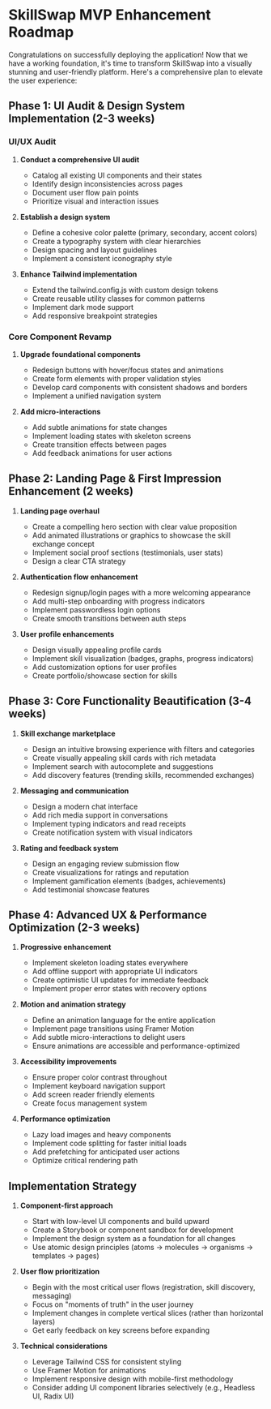 # SkillSwap MVP Enhancement Roadmap

Congratulations on successfully deploying the application! Now that we have a working foundation, it's time to transform SkillSwap into a visually stunning and user-friendly platform. Here's a comprehensive plan to elevate the user experience:

## Phase 1: UI Audit & Design System Implementation (2-3 weeks)

### UI/UX Audit

1. __Conduct a comprehensive UI audit__

   - Catalog all existing UI components and their states
   - Identify design inconsistencies across pages
   - Document user flow pain points
   - Prioritize visual and interaction issues

2. __Establish a design system__

   - Define a cohesive color palette (primary, secondary, accent colors)
   - Create a typography system with clear hierarchies
   - Design spacing and layout guidelines
   - Implement a consistent iconography style

3. __Enhance Tailwind implementation__

   - Extend the tailwind.config.js with custom design tokens
   - Create reusable utility classes for common patterns
   - Implement dark mode support
   - Add responsive breakpoint strategies

### Core Component Revamp

1. __Upgrade foundational components__

   - Redesign buttons with hover/focus states and animations
   - Create form elements with proper validation styles
   - Develop card components with consistent shadows and borders
   - Implement a unified navigation system

2. __Add micro-interactions__

   - Add subtle animations for state changes
   - Implement loading states with skeleton screens
   - Create transition effects between pages
   - Add feedback animations for user actions

## Phase 2: Landing Page & First Impression Enhancement (2 weeks)

1. __Landing page overhaul__

   - Create a compelling hero section with clear value proposition
   - Add animated illustrations or graphics to showcase the skill exchange concept
   - Implement social proof sections (testimonials, user stats)
   - Design a clear CTA strategy

2. __Authentication flow enhancement__

   - Redesign signup/login pages with a more welcoming appearance
   - Add multi-step onboarding with progress indicators
   - Implement passwordless login options
   - Create smooth transitions between auth steps

3. __User profile enhancements__

   - Design visually appealing profile cards
   - Implement skill visualization (badges, graphs, progress indicators)
   - Add customization options for user profiles
   - Create portfolio/showcase section for skills

## Phase 3: Core Functionality Beautification (3-4 weeks)

1. __Skill exchange marketplace__

   - Design an intuitive browsing experience with filters and categories
   - Create visually appealing skill cards with rich metadata
   - Implement search with autocomplete and suggestions
   - Add discovery features (trending skills, recommended exchanges)

2. __Messaging and communication__

   - Design a modern chat interface
   - Add rich media support in conversations
   - Implement typing indicators and read receipts
   - Create notification system with visual indicators

3. __Rating and feedback system__

   - Design an engaging review submission flow
   - Create visualizations for ratings and reputation
   - Implement gamification elements (badges, achievements)
   - Add testimonial showcase features

## Phase 4: Advanced UX & Performance Optimization (2-3 weeks)

1. __Progressive enhancement__

   - Implement skeleton loading states everywhere
   - Add offline support with appropriate UI indicators
   - Create optimistic UI updates for immediate feedback
   - Implement proper error states with recovery options

2. __Motion and animation strategy__

   - Define an animation language for the entire application
   - Implement page transitions using Framer Motion
   - Add subtle micro-interactions to delight users
   - Ensure animations are accessible and performance-optimized

3. __Accessibility improvements__

   - Ensure proper color contrast throughout
   - Implement keyboard navigation support
   - Add screen reader friendly elements
   - Create focus management system

4. __Performance optimization__

   - Lazy load images and heavy components
   - Implement code splitting for faster initial loads
   - Add prefetching for anticipated user actions
   - Optimize critical rendering path

## Implementation Strategy

1. __Component-first approach__

   - Start with low-level UI components and build upward
   - Create a Storybook or component sandbox for development
   - Implement the design system as a foundation for all changes
   - Use atomic design principles (atoms → molecules → organisms → templates → pages)

2. __User flow prioritization__

   - Begin with the most critical user flows (registration, skill discovery, messaging)
   - Focus on "moments of truth" in the user journey
   - Implement changes in complete vertical slices (rather than horizontal layers)
   - Get early feedback on key screens before expanding

3. __Technical considerations__

   - Leverage Tailwind CSS for consistent styling
   - Use Framer Motion for animations
   - Implement responsive design with mobile-first methodology
   - Consider adding UI component libraries selectively (e.g., Headless UI, Radix UI)

